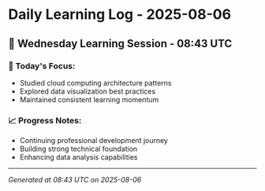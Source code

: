 # Daily Learning Log - 2025-08-06

## 📅 Wednesday Learning Session - 08:43 UTC

### 🎯 Today's Focus:
- Studied cloud computing architecture patterns
- Explored data visualization best practices
- Maintained consistent learning momentum

### 📈 Progress Notes:
- Continuing professional development journey
- Building strong technical foundation
- Enhancing data analysis capabilities

---
*Generated at 08:43 UTC on 2025-08-06*

